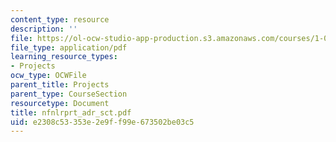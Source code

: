 ```yaml
---
content_type: resource
description: ''
file: https://ol-ocw-studio-app-production.s3.amazonaws.com/courses/1-054-mechanics-and-design-of-concrete-structures-spring-2004/e2308c53353e2e9ff99e673502be03c5_nfnlrprt_adr_sct.pdf
file_type: application/pdf
learning_resource_types:
- Projects
ocw_type: OCWFile
parent_title: Projects
parent_type: CourseSection
resourcetype: Document
title: nfnlrprt_adr_sct.pdf
uid: e2308c53-353e-2e9f-f99e-673502be03c5
---
```

